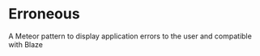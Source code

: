 Erroneous
=========

A Meteor pattern to display application errors to the user and compatible with Blaze
